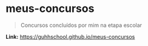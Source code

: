 # meus-concursos
> Concursos concluídos por mim na etapa escolar

**Link:** https://guhhschool.github.io/meus-concursos
